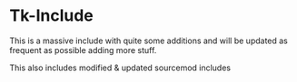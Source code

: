 # Tk-Include
This is a massive include with quite some additions and will be updated as frequent as possible adding more stuff.

This also includes modified & updated sourcemod includes
